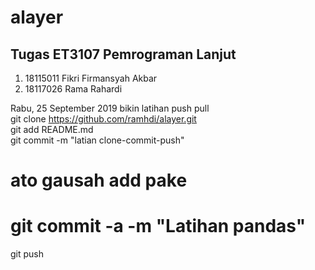 # alayer
## Tugas ET3107 Pemrograman Lanjut  
1. 18115011 Fikri Firmansyah Akbar  
2. 18117026 Rama Rahardi

Rabu, 25 September 2019 bikin latihan push pull  
git clone https://github.com/ramhdi/alayer.git  
git add README.md  
git commit -m "latian clone-commit-push"  
# ato gausah add pake  
# git commit -a -m "Latihan pandas"  
git push

